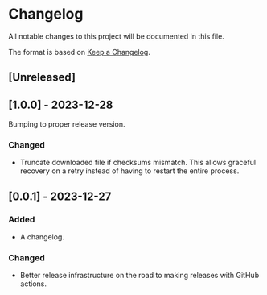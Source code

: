 # Changelog

All notable changes to this project will be documented in this file.

The format is based on [Keep a Changelog](https://keepachangelog.com/en/1.0.0/).

## [Unreleased]

## [1.0.0] - 2023-12-28

Bumping to proper release version.

### Changed

- Truncate downloaded file if checksums mismatch. This allows graceful recovery on a retry
  instead of having to restart the entire process.

## [0.0.1] - 2023-12-27

### Added

- A changelog.

### Changed

- Better release infrastructure on the road to making releases with GitHub actions.
